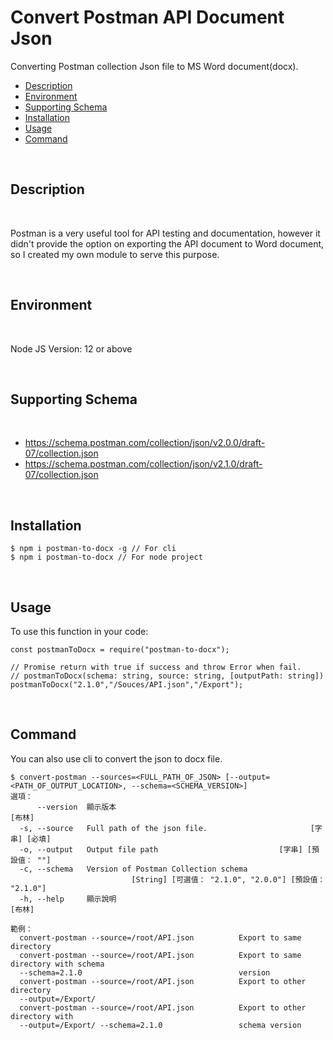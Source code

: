 # Convert Postman API Document Json

Converting Postman collection Json file to MS Word document(docx).

- [Description](#description)
- [Environment](#environment)
- [Supporting Schema](#supporting-schema)
- [Installation](#installation)
- [Usage](#usage)
- [Command](#command)

<br />

## Description

<br />

Postman is a very useful tool for API testing and documentation, however it didn't provide the option on exporting the API document to Word document, so I created my own module to serve this purpose. 


<br />

## Environment

<br />

Node JS Version: 12 or above

<br />

## Supporting Schema

<br />

- https://schema.postman.com/collection/json/v2.0.0/draft-07/collection.json
- https://schema.postman.com/collection/json/v2.1.0/draft-07/collection.json

<br />

## Installation 
````
$ npm i postman-to-docx -g // For cli
$ npm i postman-to-docx // For node project
````
<br />

## Usage
To use this function in your code:
<br />
````
const postmanToDocx = require("postman-to-docx");

// Promise return with true if success and throw Error when fail.
// postmanToDocx(schema: string, source: string, [outputPath: string])
postmanToDocx("2.1.0","/Souces/API.json","/Export"); 

````
<br />

## Command
You can also use cli to convert the json to docx file.
<br />
````
$ convert-postman --sources=<FULL_PATH_OF_JSON> [--output=<PATH_OF_OUTPUT_LOCATION>, --schema=<SCHEMA_VERSION>]
選項：
      --version  顯示版本                                                 [布林]
  -s, --source   Full path of the json file.                       [字串] [必填]
  -o, --output   Output file path                           [字串] [預設值： ""]
  -c, --schema   Version of Postman Collection schema
                           [String] [可選值： "2.1.0", "2.0.0"] [預設值： "2.1.0"]
  -h, --help     顯示說明                                                 [布林]

範例：
  convert-postman --source=/root/API.json          Export to same directory
  convert-postman --source=/root/API.json          Export to same directory with schema
  --schema=2.1.0                                   version
  convert-postman --source=/root/API.json          Export to other directory
  --output=/Export/
  convert-postman --source=/root/API.json          Export to other directory with
  --output=/Export/ --schema=2.1.0                 schema version
````

